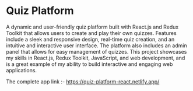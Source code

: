 # Quiz Platform

A dynamic and user-friendly quiz platform built with React.js and Redux Toolkit that allows users to create and play their own quizzes. Features include a sleek and responsive design, real-time quiz creation, and an intuitive and interactive user interface. The platform also includes an admin panel that allows for easy management of quizzes. This project showcases my skills in React.js, Redux Toolkit, JavaScript, and web development, and is a great example of my ability to build interactive and engaging web applications.

The complete app link :- https://quiz-platform-react.netlify.app/

